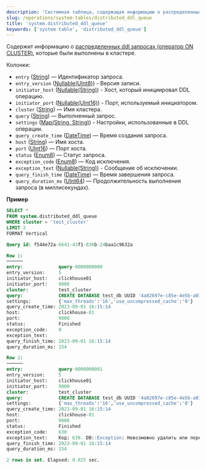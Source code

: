 ```yaml
---
description: 'Системная таблица, содержащая информацию о распределенных ddl запросах (запросах с использованием оператора ON CLUSTER), которые были выполнены в кластере.'
slug: /operations/system-tables/distributed_ddl_queue
title: 'system.distributed_ddl_queue'
keywords: ['system table', 'distributed_ddl_queue']
---
```


Содержит информацию о [распределенных ddl запросах (оператор ON CLUSTER)](../../sql-reference/distributed-ddl.md), которые были выполнены в кластере.

Колонки:

- `entry` ([String](../../sql-reference/data-types/string.md)) — Идентификатор запроса.
- `entry_version` ([Nullable(UInt8)](../../sql-reference/data-types/int-uint.md)) - Версия записи.
- `initiator_host` ([Nullable(String)](../../sql-reference/data-types/string.md)) - Хост, который инициировал DDL операцию.
- `initiator_port` ([Nullable(UInt16)](../../sql-reference/data-types/int-uint.md)) - Порт, используемый инициатором.
- `cluster` ([String](../../sql-reference/data-types/string.md)) — Имя кластера.
- `query` ([String](../../sql-reference/data-types/string.md)) — Выполненный запрос.
- `settings` ([Map(String, String)](../../sql-reference/data-types/map.md)) - Настройки, использованные в DDL операции.
- `query_create_time` ([DateTime](../../sql-reference/data-types/datetime.md)) — Время создания запроса.
- `host` ([String](../../sql-reference/data-types/string.md)) — Имя хоста.
- `port` ([UInt16](../../sql-reference/data-types/int-uint.md)) — Порт хоста.
- `status` ([Enum8](../../sql-reference/data-types/enum.md)) — Статус запроса.
- `exception_code` ([Enum8](../../sql-reference/data-types/enum.md)) — Код исключения.
- `exception_text` ([Nullable(String)](../../sql-reference/data-types/string.md)) - Сообщение об исключении.
- `query_finish_time` ([DateTime](../../sql-reference/data-types/datetime.md)) — Время завершения запроса.
- `query_duration_ms` ([UInt64](../../sql-reference/data-types/int-uint.md)) — Продолжительность выполнения запроса (в миллисекундах).


**Пример**

``` sql
SELECT *
FROM system.distributed_ddl_queue
WHERE cluster = 'test_cluster'
LIMIT 2
FORMAT Vertical

Query id: f544e72a-6641-43f1-836b-24baa1c9632a

Row 1:
──────
entry:             query-0000000000
entry_version:     5
initiator_host:    clickhouse01
initiator_port:    9000
cluster:           test_cluster
query:             CREATE DATABASE test_db UUID '4a82697e-c85e-4e5b-a01e-a36f2a758456' ON CLUSTER test_cluster
settings:          {'max_threads':'16','use_uncompressed_cache':'0'}
query_create_time: 2023-09-01 16:15:14
host:              clickhouse-01
port:              9000
status:            Finished
exception_code:    0
exception_text:    
query_finish_time: 2023-09-01 16:15:14
query_duration_ms: 154

Row 2:
──────
entry:             query-0000000001
entry_version:     5
initiator_host:    clickhouse01
initiator_port:    9000
cluster:           test_cluster
query:             CREATE DATABASE test_db UUID '4a82697e-c85e-4e5b-a01e-a36f2a758456' ON CLUSTER test_cluster
settings:          {'max_threads':'16','use_uncompressed_cache':'0'}
query_create_time: 2023-09-01 16:15:14
host:              clickhouse-01
port:              9000
status:            Finished
exception_code:    630
exception_text:    Код: 630. DB::Exception: Невозможно удалить или переименовать test_db, потому что некоторые таблицы зависят от нее:
query_finish_time: 2023-09-01 16:15:14
query_duration_ms: 154

2 rows in set. Elapsed: 0.025 sec.
```
